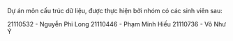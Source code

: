Dự án môn cấu trúc dữ liệu, được thực hiện bởi nhóm có các sinh viên sau:

  21110532 - Nguyễn Phi Long
  21110446 - Phạm Minh Hiếu
  21110736 - Võ Như Ý

